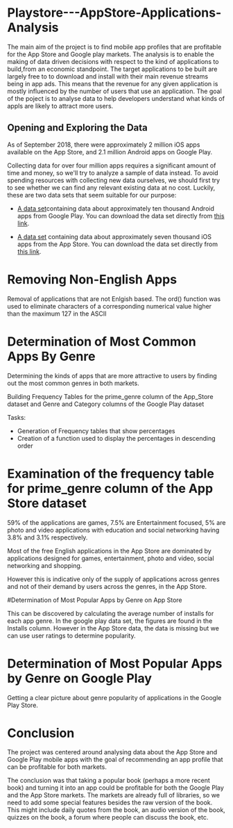 # Playstore---AppStore-Applications-Analysis
The main aim of the project is to find mobile app profiles that are profitable for the App Store and Google play markets. 
The analysis is to enable the making of data driven decisions with respect to the kind of applications to build,from an 
economic standpoint. The target applications to be built are largely free to to download and install with their main revenue streams being in app ads. 
This means that the revenue for any given application is mostly influenced by the number of users that use an application. 
The goal of the poject is to analyse data to help developers understand what kinds of appls are likely to attract more users.

## Opening and Exploring the Data

As of September 2018, there were approximately 2 million iOS apps available on the App Store, and 2.1 million Android apps on Google Play.

Collecting data for over four million apps requires a significant amount of time and money, so we'll try to analyze a sample of data instead. To avoid spending resources with collecting new data ourselves, we should first try to see whether we can find any relevant existing data at no cost. Luckily, these are two data sets that seem suitable for our purpose:

- [A data set](https://www.kaggle.com/lava18/google-play-store-apps)containing data about approximately ten thousand Android apps from Google Play. You can download the data set directly from [this link](https://dqcontent.s3.amazonaws.com/350/googleplaystore.csv).

- [A data set](https://www.kaggle.com/ramamet4/app-store-apple-data-set-10k-apps) containing data about approximately seven thousand iOS apps from the App Store. You can download the data set directly from [this link](https://dqcontent.s3.amazonaws.com/350/AppleStore.csv).

# Removing Non-English Apps

Removal of applications that are not Enlgish based. The ord() function was used to eliminate characters of a corresponding numerical value higher than the maximum 127 in the ASCII

# Determination of Most Common Apps By Genre

Determining the kinds of apps that are more attractive to users by finding out the most common genres in both markets.

Building Frequency Tables for the prime_genre column of the App_Store dataset and Genre and Category columns of the Google Play dataset

Tasks:
- Generation of Frequency tables that show percentages
- Creation of a function used to display the percentages in descending order

# Examination of the frequency table for prime_genre column of the App Store dataset

59% of the applications are games, 7.5% are Entertainment focused, 5% are photo and video applications with education and social networking having 3.8% and 3.1% respectively.

Most of the free English applications in the App Store are dominated by applications designed for games, entertainment, photo and video, social networking and shopping.

However this is indicative only of the supply of applications across genres and not of their demand by users across the genres, in the App Store.

#Determination of Most Popular Apps by Genre on App Store

This can be discovered by calculating the average number of installs for each app genre. In the google play data set, the figures are found in the Installs column. However in the App Store data, the data is missing but we can use user ratings to determine popularity.

# Determination of Most Popular Apps by Genre on Google Play

Getting a clear picture about genre popularity of applications in the Google Play Store.

# Conclusion

The project was centered around analysing data about the App Store and Google Play mobile apps with the goal of recommending an app profile that can be profitable for both markets.

The conclusion was that taking a popular book (perhaps a more recent book) and turning it into an app could be profitable for both the Google Play and the App Store markets. The markets are already full of libraries, so we need to add some special features besides the raw version of the book. This might include daily quotes from the book, an audio version of the book, quizzes on the book, a forum where people can discuss the book, etc.
